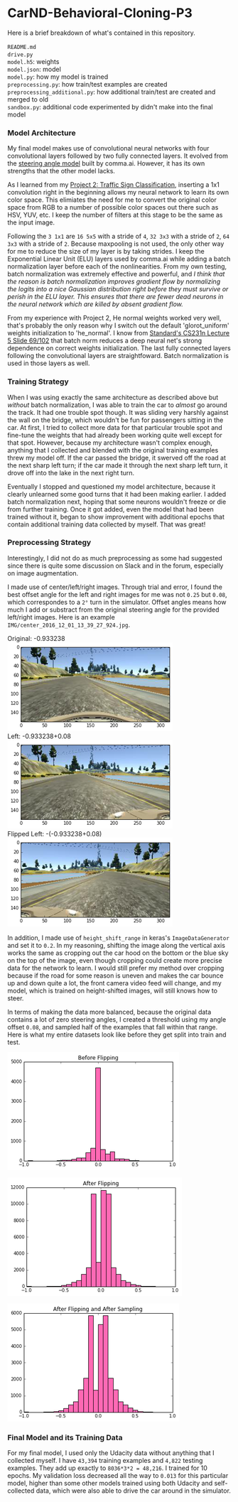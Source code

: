 # CarND-Behavioral-Cloning-P3

Here is a brief breakdown of what's contained in this repository. 

`README.md`  
`drive.py`  
`model.h5`: weights	 
`model.json`: model  
`model.py`: how my model is trained	 
`preprocessing.py`: how train/test examples are created  
`preprocessing_additional.py`: how additional train/test are created and merged to old  
`sandbox.py`: additional code experimented by didn't make into the final model  

### Model Architecture  

My final model makes use of convolutional neural networks with four convolutional layers followed by two fully connected layers. It evolved from the [steering angle model](https://github.com/commaai/research/blob/master/train_steering_model.py) built by comma.ai. However, it has its own strengths that the other model lacks.  

As I learned from my [Project 2: Traffic Sign Classification](https://github.com/anguillanneuf/CarND-Traffic-Sign-Classifier-Project), inserting a 1x1 convolution right in the beginning allows my neural network to learn its own color space. This elimiates the need for me to convert the original color space from RGB to a number of possible color spaces out there such as HSV, YUV, etc. I keep the number of filters at this stage to be the same as the input image.  

Following the `3 1x1` are `16 5x5` with a stride of `4`, `32 3x3` with a stride of `2`, `64 3x3` with a stride of `2`. Because maxpooling is not used, the only other way for me to reduce the size of my layer is by taking strides. I keep the Exponential Linear Unit (ELU) layers used by comma.ai while adding a batch normalization layer before each of the nonlinearities. From my own testing, batch normalization was extremely effective and powerful, and *I think that the reason is batch normalization improves gradient flow by normalizing the logits into a nice Gaussian distribution right before they must survive or perish in the ELU layer. This ensures that there are fewer dead neurons in the neural network which are killed by absent gradient flow.*   

From my experience with Project 2, He normal weights worked very well, that's probably the only reason why I switch out the default 'glorot_uniform' weights initialization to 'he_normal'. I know from [Standard's CS231n Lecture 5 Slide 69/102](http://cs231n.stanford.edu/slides/winter1516_lecture5.pdf) that batch norm reduces a deep neural net's strong dependence on correct weights initialization. The last fully connected layers following the convolutional layers are straightfoward. Batch normalization is used in those layers as well.  

### Training Strategy  

When I was using exactly the same architecture as described above but *without* batch normalization, I was able to train the car to *almost* go around the track. It had one trouble spot though. It was sliding very harshly against the wall on the bridge, which wouldn't be fun for passengers sitting in the car. At first, I tried to collect more data for that particular trouble spot and fine-tune the weights that had already been working quite well except for that spot. However, because my architecture wasn't complex enough, anything that I collected and blended with the original training examples threw my model off. If the car passed the bridge, it swerved off the road at the next sharp left turn; if the car made it through the next sharp left turn, it drove off into the lake in the next right turn. 

Eventually I stopped and questioned my model architecture, because it clearly unlearned some good turns that it had been making earlier. I added batch normalization next, hoping that some neurons wouldn't freeze or die from further training. Once it got added, even the model that had been trained without it, began to show improvement with additional epochs that contain additional training data collected by myself. That was great!

### Preprocessing Strategy

Interestingly, I did not do as much preprocessing as some had suggested since there is quite some discussion on Slack and in the forum, especially on image augmentation. 

I made use of center/left/right images. Through trial and error, I found the best offset angle for the left and right images for me was not `0.25` but `0.08`, which correspondes to a `2°` turn in the simulator. Offset angles means how much I add or substract from the original steering angle for the provided left/right images. Here is an example `IMG/center_2016_12_01_13_39_27_924.jpg`. 

Original: -0.933238  
![original](./plots/center.png)  
Left: -0.933238+0.08  
![left](./plots/left.png)  
Flipped Left: -(-0.933238+0.08)  
![left flipped](./plots/left_flipped.png)

In addition, I made use of `height_shift_range` in keras's `ImageDataGenerator` and set it to `0.2`. In my reasoning, shifting the image along the vertical axis works the same as cropping out the car hood on the bottom or the blue sky on the top of the image, even though cropping could create more precise data for the network to learn. I would still prefer my method over cropping because if the road for some reason is uneven and makes the car bounce up and down quite a lot, the front camera video feed will change, and my model, which is trained on height-shifted images, will still knows how to steer. 

In terms of making the data more balanced, because the original data contains a lot of zero steering angles, I created a threshold using my angle offset `0.08`, and sampled half of the examples that fall within that range. Here is what my entire datasets look like before they get split into train and test. 

![Before Flipping](./plots/original.png)  

![After Flipping](./plots/flipped.png)  

![After Flipping and After Sampling](./plots/sampled.png)

### Final Model and its Training Data

For my final model, I used only the Udacity data without anything that I collected myself. I have `43,394` training examples and `4,822` testing examples. They add up exactly to `8036*3*2 = 48,216`. I trained for 10 epochs. My validation loss decreased all the way to `0.013` for this particular model, higher than some other models trained using both Udacity and self-collected data, which were also able to drive the car around in the simulator.   
